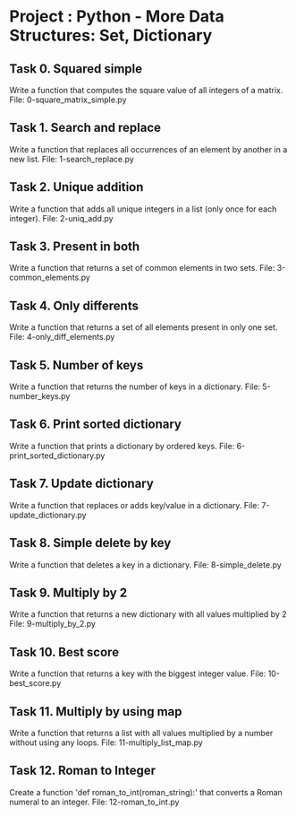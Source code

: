 # Project : Python - More Data Structures: Set, Dictionary

## Task 0. Squared simple
Write a function that computes the square value of all integers of a matrix.
File: 0-square_matrix_simple.py

## Task 1. Search and replace
Write a function that replaces all occurrences of an element by another in a new list.
File: 1-search_replace.py

## Task 2. Unique addition
Write a function that adds all unique integers in a list (only once for each integer).
File: 2-uniq_add.py

## Task 3. Present in both
Write a function that returns a set of common elements in two sets.
File: 3-common_elements.py

## Task 4. Only differents
Write a function that returns a set of all elements present in only one set.
File: 4-only_diff_elements.py

## Task 5. Number of keys
Write a function that returns the number of keys in a dictionary.
File: 5-number_keys.py

## Task 6. Print sorted dictionary
Write a function that prints a dictionary by ordered keys.
File: 6-print_sorted_dictionary.py

## Task 7. Update dictionary
Write a function that replaces or adds key/value in a dictionary.
File: 7-update_dictionary.py

## Task 8. Simple delete by key
Write a function that deletes a key in a dictionary.
File: 8-simple_delete.py

## Task 9. Multiply by 2
Write a function that returns a new dictionary with all values multiplied by 2
File: 9-multiply_by_2.py

## Task 10. Best score
Write a function that returns a key with the biggest integer value.
File: 10-best_score.py

## Task 11. Multiply by using map
Write a function that returns a list with all values multiplied by a number without using any loops.
File: 11-multiply_list_map.py

## Task 12. Roman to Integer
Create a function 'def roman_to_int(roman_string):' that converts a Roman numeral to an integer.
File: 12-roman_to_int.py
